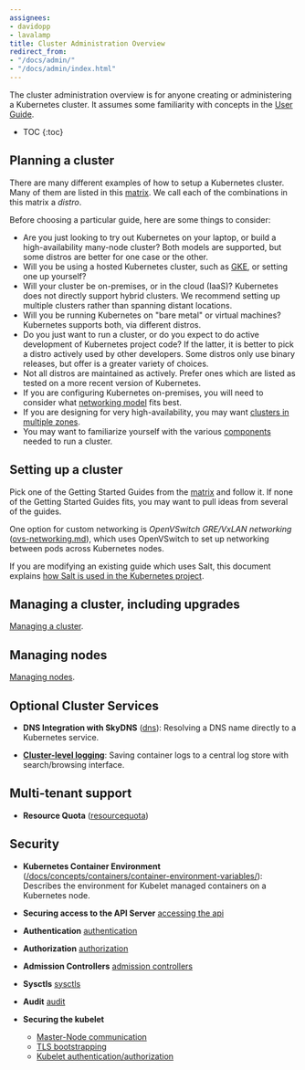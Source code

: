 ```yaml
---
assignees:
- davidopp
- lavalamp
title: Cluster Administration Overview
redirect_from:
- "/docs/admin/"
- "/docs/admin/index.html"
---
```


The cluster administration overview is for anyone creating or administering a Kubernetes cluster.
It assumes some familiarity with concepts in the [User Guide](/docs/user-guide/).

* TOC
{:toc}

## Planning a cluster

There are many different examples of how to setup a Kubernetes cluster.  Many of them are listed in this
[matrix](/docs/getting-started-guides/).  We call each of the combinations in this matrix a *distro*.

Before choosing a particular guide, here are some things to consider:

 - Are you just looking to try out Kubernetes on your laptop, or build a high-availability many-node cluster? Both
   models are supported, but some distros are better for one case or the other.
 - Will you be using a hosted Kubernetes cluster, such as [GKE](https://cloud.google.com/container-engine), or setting
   one up yourself?
 - Will your cluster be on-premises, or in the cloud (IaaS)?  Kubernetes does not directly support hybrid clusters.  We
   recommend setting up multiple clusters rather than spanning distant locations.
 - Will you be running Kubernetes on "bare metal" or virtual machines?  Kubernetes supports both, via different distros.
 - Do you just want to run a cluster, or do you expect to do active development of Kubernetes project code?  If the
   latter, it is better to pick a distro actively used by other developers.  Some distros only use binary releases, but
   offer is a greater variety of choices.
 - Not all distros are maintained as actively.  Prefer ones which are listed as tested on a more recent version of
   Kubernetes.
 - If you are configuring Kubernetes on-premises, you will need to consider what [networking
   model](/docs/admin/networking) fits best.
 - If you are designing for very high-availability, you may want [clusters in multiple zones](/docs/admin/multi-cluster).
 - You may want to familiarize yourself with the various
   [components](/docs/admin/cluster-components) needed to run a cluster.

## Setting up a cluster

Pick one of the Getting Started Guides from the [matrix](/docs/getting-started-guides/) and follow it.
If none of the Getting Started Guides fits, you may want to pull ideas from several of the guides.

One option for custom networking is *OpenVSwitch GRE/VxLAN networking* ([ovs-networking.md](/docs/admin/ovs-networking)), which
uses OpenVSwitch to set up networking between pods across
  Kubernetes nodes.

If you are modifying an existing guide which uses Salt, this document explains [how Salt is used in the Kubernetes
project](/docs/admin/salt).

## Managing a cluster, including upgrades

[Managing a cluster](/docs/admin/cluster-management).

## Managing nodes

[Managing nodes](/docs/admin/node).

## Optional Cluster Services

* **DNS Integration with SkyDNS** ([dns](/docs/admin/dns)):
  Resolving a DNS name directly to a Kubernetes service.

* [**Cluster-level logging**](/docs/user-guide/logging/overview):
  Saving container logs to a central log store with search/browsing interface.

## Multi-tenant support

* **Resource Quota** ([resourcequota](/docs/concepts/policy/resource-quotas/))

## Security

* **Kubernetes Container Environment** ([/docs/concepts/containers/container-environment-variables/](/docs/concepts/containers/container-environment-variables/)):
  Describes the environment for Kubelet managed containers on a Kubernetes
  node.

* **Securing access to the API Server** [accessing the api](/docs/admin/accessing-the-api)

* **Authentication**  [authentication](/docs/admin/authentication)

* **Authorization** [authorization](/docs/admin/authorization)

* **Admission Controllers** [admission controllers](/docs/admin/admission-controllers)

* **Sysctls** [sysctls](/docs/admin/sysctls)

* **Audit** [audit](/docs/admin/audit)

* **Securing the kubelet**
  * [Master-Node communication](/docs/concepts/cluster-administration/master-node-communication/)
  * [TLS bootstrapping](/docs/admin/kubelet-tls-bootstrapping/)
  * [Kubelet authentication/authorization](/docs/admin/kubelet-authentication-authorization/)
